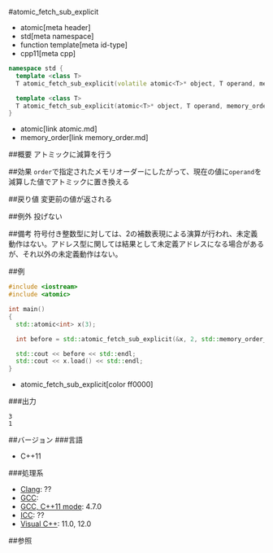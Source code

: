 #atomic_fetch_sub_explicit
* atomic[meta header]
* std[meta namespace]
* function template[meta id-type]
* cpp11[meta cpp]

```cpp
namespace std {
  template <class T>
  T atomic_fetch_sub_explicit(volatile atomic<T>* object, T operand, memory_order order) noexcept;

  template <class T>
  T atomic_fetch_sub_explicit(atomic<T>* object, T operand, memory_order order) noexcept;
}
```
* atomic[link atomic.md]
* memory_order[link memory_order.md]

##概要
アトミックに減算を行う


##効果
`order`で指定されたメモリオーダーにしたがって、現在の値に`operand`を減算した値でアトミックに置き換える


##戻り値
変更前の値が返される


##例外
投げない


##備考
符号付き整数型に対しては、2の補数表現による演算が行われ、未定義動作はない。アドレス型に関しては結果として未定義アドレスになる場合があるが、それ以外の未定義動作はない。


##例
```cpp
#include <iostream>
#include <atomic>

int main()
{
  std::atomic<int> x(3);

  int before = std::atomic_fetch_sub_explicit(&x, 2, std::memory_order_seq_cst);

  std::cout << before << std::endl;
  std::cout << x.load() << std::endl;
}
```
* atomic_fetch_sub_explicit[color ff0000]


###出力
```
3
1
```


##バージョン
###言語
- C++11

###処理系

- [Clang](/implementation.md#clang): ??
- [GCC](/implementation.md#gcc): 
- [GCC, C++11 mode](/implementation.md#gcc): 4.7.0
- [ICC](/implementation.md#icc): ??
- [Visual C++](/implementation.md#visual_cpp): 11.0, 12.0


##参照


